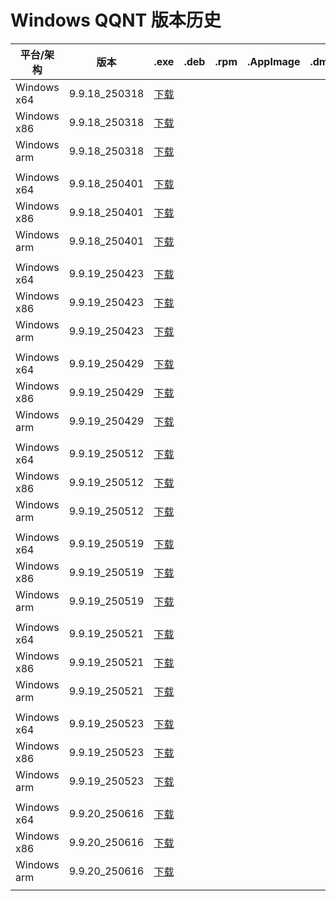 # Windows QQNT 版本历史

| 平台/架构 | 版本 | .exe | .deb | .rpm | .AppImage | .dmg |
|---|---|---|---|---|---|---|
| Windows x64 | 9.9.18_250318 | [下载](https://dldir1.qq.com/qqfile/qq/QQNT/Windows/QQ_9.9.18_250318_x64_01.exe) |   |   |   |   |
| Windows x86 | 9.9.18_250318 | [下载](https://dldir1.qq.com/qqfile/qq/QQNT/Windows/QQ_9.9.18_250318_x86_01.exe) |   |   |   |   |
| Windows arm | 9.9.18_250318 | [下载](https://dldir1.qq.com/qqfile/qq/QQNT/Windows/QQ_9.9.18_250318_arm64_01.exe) |   |   |   |   |
|   |   |   |   |   |   |   |
| Windows x64 | 9.9.18_250401 | [下载](https://dldir1.qq.com/qqfile/qq/QQNT/Windows/QQ_9.9.18_250401_x64_01.exe) |   |   |   |   |
| Windows x86 | 9.9.18_250401 | [下载](https://dldir1.qq.com/qqfile/qq/QQNT/Windows/QQ_9.9.18_250401_x86_01.exe) |   |   |   |   |
| Windows arm | 9.9.18_250401 | [下载](https://dldir1.qq.com/qqfile/qq/QQNT/Windows/QQ_9.9.18_250401_arm64_01.exe) |   |   |   |   |
|   |   |   |   |   |   |   |
| Windows x64 | 9.9.19_250423 | [下载](https://dldir1.qq.com/qqfile/qq/QQNT/Windows/QQ_9.9.19_250423_x64_01.exe) |   |   |   |   |
| Windows x86 | 9.9.19_250423 | [下载](https://dldir1.qq.com/qqfile/qq/QQNT/Windows/QQ_9.9.19_250423_x86_01.exe) |   |   |   |   |
| Windows arm | 9.9.19_250423 | [下载](https://dldir1.qq.com/qqfile/qq/QQNT/Windows/QQ_9.9.19_250423_arm64_01.exe) |   |   |   |   |
|   |   |   |   |   |   |   |
| Windows x64 | 9.9.19_250429 | [下载](https://dldir1.qq.com/qqfile/qq/QQNT/Windows/QQ_9.9.19_250429_x64_01.exe) |   |   |   |   |
| Windows x86 | 9.9.19_250429 | [下载](https://dldir1.qq.com/qqfile/qq/QQNT/Windows/QQ_9.9.19_250429_x86_01.exe) |   |   |   |   |
| Windows arm | 9.9.19_250429 | [下载](https://dldir1.qq.com/qqfile/qq/QQNT/Windows/QQ_9.9.19_250429_arm64_01.exe) |   |   |   |   |
|   |   |   |   |   |   |   |
| Windows x64 | 9.9.19_250512 | [下载](https://dldir1.qq.com/qqfile/qq/QQNT/Windows/QQ_9.9.19_250512_x64_01.exe) |   |   |   |   |
| Windows x86 | 9.9.19_250512 | [下载](https://dldir1.qq.com/qqfile/qq/QQNT/Windows/QQ_9.9.19_250512_x86_01.exe) |   |   |   |   |
| Windows arm | 9.9.19_250512 | [下载](https://dldir1.qq.com/qqfile/qq/QQNT/Windows/QQ_9.9.19_250512_arm64_01.exe) |   |   |   |   |
|   |   |   |   |   |   |   |
| Windows x64 | 9.9.19_250519 | [下载](https://dldir1.qq.com/qqfile/qq/QQNT/Windows/QQ_9.9.19_250519_x64_01.exe) |   |   |   |   |
| Windows x86 | 9.9.19_250519 | [下载](https://dldir1.qq.com/qqfile/qq/QQNT/Windows/QQ_9.9.19_250519_x86_01.exe) |   |   |   |   |
| Windows arm | 9.9.19_250519 | [下载](https://dldir1.qq.com/qqfile/qq/QQNT/Windows/QQ_9.9.19_250519_arm64_01.exe) |   |   |   |   |
|   |   |   |   |   |   |   |
| Windows x64 | 9.9.19_250521 | [下载](https://dldir1.qq.com/qqfile/qq/QQNT/Windows/QQ_9.9.19_250521_x64_01.exe) |   |   |   |   |
| Windows x86 | 9.9.19_250521 | [下载](https://dldir1.qq.com/qqfile/qq/QQNT/Windows/QQ_9.9.19_250521_x86_01.exe) |   |   |   |   |
| Windows arm | 9.9.19_250521 | [下载](https://dldir1.qq.com/qqfile/qq/QQNT/Windows/QQ_9.9.19_250521_arm64_01.exe) |   |   |   |   |
|   |   |   |   |   |   |   |
| Windows x64 | 9.9.19_250523 | [下载](https://dldir1.qq.com/qqfile/qq/QQNT/Windows/QQ_9.9.19_250523_x64_01.exe) |   |   |   |   |
| Windows x86 | 9.9.19_250523 | [下载](https://dldir1.qq.com/qqfile/qq/QQNT/Windows/QQ_9.9.19_250523_x86_01.exe) |   |   |   |   |
| Windows arm | 9.9.19_250523 | [下载](https://dldir1.qq.com/qqfile/qq/QQNT/Windows/QQ_9.9.19_250523_arm64_01.exe) |   |   |   |   |
|   |   |   |   |   |   |   |
| Windows x64 | 9.9.20_250616 | [下载](https://dldir1v6.qq.com/qqfile/qq/QQNT/Windows/QQ_9.9.20_250616_x64_01.exe) |   |   |   |   |
| Windows x86 | 9.9.20_250616 | [下载](https://dldir1v6.qq.com/qqfile/qq/QQNT/Windows/QQ_9.9.20_250616_x86_01.exe) |   |   |   |   |
| Windows arm | 9.9.20_250616 | [下载](https://dldir1v6.qq.com/qqfile/qq/QQNT/Windows/QQ_9.9.20_250616_arm64_01.exe) |   |   |   |   |
|   |   |   |   |   |   |   |
